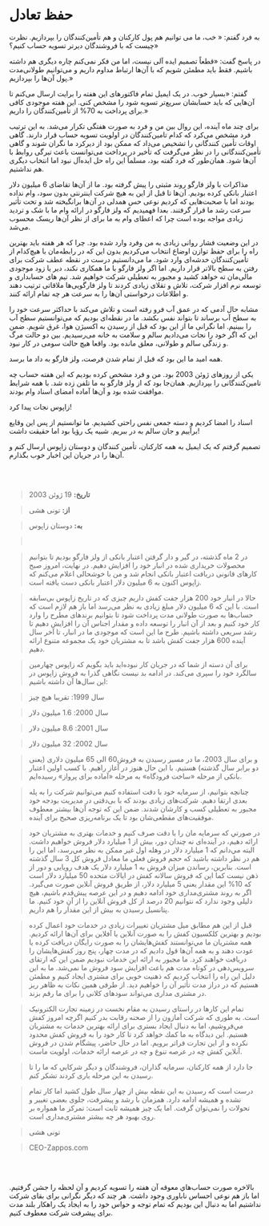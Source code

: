 # حفظ تعادل

 به فرد گفتم: « خب، ما می توانیم هم پول کارکنان و هم تأمین‌کنندگان را بپردازیم. نظرت چیست که با فروشندگان دیرتر تسویه حساب کنیم؟»

 در پاسخ گفت: «قطعاً تصمیم ایده آلی نیست، اما من فکر نمی‌کنم چاره دیگری هم داشته باشیم. فقط باید مطمئن شویم که با آن‌ها ارتباط مداوم داریم و می‌توانیم طولانی‌مدت پول آن‌ها را بپردازیم.»

 گفتم: «بسیار خوب. در یک ایمیل تمام فاکتورهای این هفته را برایت ارسال می‌کنم تا آن‌هایی که باید حسابشان سریع‌تر تسویه شود را مشخص کنی.  این هفته موجودی کافی برای پرداخت به 70% از تأمین‌کنندگان را داریم.»

 برای چند ماه آینده، این روال بین من و فرد به صورت هفتگی تکرار می‌شد. به این ترتیب فرد مشخص می‌کرد که کدام تامین‌کنندگان در اولویت تسویه حساب قرار دارند. گاهی اوقات تأمین کنندگانی را تشخیص می‌داد که ممکن بود از دیرکرد ما نگران شوند و گاهی تأمین‌کنندگانی را در نظر می‌گرفت که تأخیر در پرداخت می‌توانست باعث تیرگی روابط با آن‌ها شود. همان‌طور که فرد گفته بود، مسلماً این راه حل ایده‌آل نبود اما انتخاب دیگری هم نداشتیم.

 مذاکرات با ولز فارگو روند مثبتی را پیش گرفته بود. ما از آن‌ها تقاضای 6 میلیون دلار اعتبار بانکی کرده بودیم. آن‌ها تا قبل از این به هیچ شرکت اینترنتی بدون سود، وام نداده بودند اما با صحبت‌هایی که کردیم نوعی حس همدلی در آن‌ها برانگیخته شد و تحت تأثیر سرعت رشد ما قرار گرفتند. بعدا فهمیدیم که ولز فارگو در ارائه وام ما با شک و تردید زیادی مواجه بوده است چرا که اعطای وام به ما برای از نظر آن‌ها ریسک محسوب می‌شد.

 در این وضعیت فشار روانی زیادی به من وفرد وارد شده بود. چرا که هر هفته باید بهترین راه را برای حفظ توازن اوضاع انتخاب می‌کردیم بدون این که در رابطه‌مان با هیچ‌کدام از تأمین‌کنندگان خدشه‌ای وارد شود. ما می‌دانستیم درست در نقطه عطف شرکت برای رفتن به سطح بالاتر قرار داریم. اما اگر ولز فارگو با ما همکاری نکند، دیر یا زود موجودی مالی‌مان ته خواهد کشید و مجبور به تعطیلی شرکت خواهیم شد. تیم های حسابداری و توسعه نرم افزار شرکت، تلاش و تقلای زیادی کردند تا ولز فارگویی‌ها ملاقاتی ترتیب دهند و اطلاعات درخواستی آن‌ها را به سرعت هر چه تمام ارائه کنند.

 مشابه حال آدمی که در عمق آب فرو رفته است و تلاش می‌کند با حداکثر سرعت خود را به سطح آب برساند تا بتواند نفس بکشد. ما در نقطه‌ای بودیم که می‌توانستیم سطح آب را ببینیم. اما نگرانی ما از این بود که قبل از رسیدن به اکسیژن هوا، غرق شویم. ضمن این که اگر خود را نجات می‌دادیم سالم و سلامت به خانه می‌رسیدیم. بین دو حالت مرگ و زندگی سالم و طولانی، معلق مانده بود. واقعا هیچ حالت سومی در کار نبود.

 همه امید ما این بود که قبل از تمام شدن فرصت، ولز فارگو به داد ما برسد.

 یکی از روزهای ژوئن 2003 بود. من و فرد مشخص کرده بودیم که این هفته  حساب چه تامین‌کنندگانی را بپردازیم. همان‌جا بود که از ولز فارگو به ما تلفن زده شد. با همه شرایط موافقت شده بود و آن‌ها آماده امضای اسناد وام بودند.

 زاپوس نجات پیدا کرد!

 اسناد را امضا کردیم و دسته جمعی نفس راحتی کشیدیم. ما توانستیم از پس این وقایع برآییم  و جان سالم به در ببریم. شبیه یک رؤیا بود اما حقیقت داشت!

 تصمیم گرفتم که یک ایمیل به همه کارکنان، تأمین کنندگان و دوستان زاپوس ارسال کنم و آن‌ها را در جریان این اخبار خوب بگذارم.

 <br/><br/>

 > **تاریخ:** 19 ژوئن 2003

 > **از:** تونی هشی

 > **به:** دوستان زاپوس

 > <br/>

 > در 2 ماه گذشته، در گیر و دار گرفتن اعتبار بانکی از ولز فارگو بودیم تا بتوانیم محصولات خریداری شده در انبار خود را افزایش دهیم. در نهایت، امروز صبح کارهای قانونی دریافت اعتبار بانکی انجام شد و من با خوشحالی اعلام می‌کنم که زاپوس اکنون به 6 میلیون دلار اعتبار بانکی دست یافته است.

 > حالا در انبار خود 200 هزار جفت کفش داریم چیزی که در تاریخ زاپوس بی‌سابقه است. با این که 6 میلیون دلار مبلغ زیادی به نظر می‌رسد اما باز هم لازم است که حساب‌ها به صورت طولانی مدت پرداخت شود تا بتوانیم برندهای مطرح را وارد کار خود کنیم و بعد از آن انبار را توسعه داده و مقدار اجناس آن را افزایش دهیم تا رشد سریعی داشته باشیم. طرح ما این است که موجودی ما در انبار، تا آخر سال آینده 600 هزار جفت کفش باشد تا به مشتریان خود یک مجموعه متنوع ارائه دهیم.

 > برای آن دسته از شما که در جریان کار نبوده‌اید باید بگویم که زاپوس چهارمین سالگرد خود را سپری می‌کند. در ادامه بد نیست نگاهی گذرا به فروش زاپوس در این سال‌ها آن داشته باشیم:

 > سال 1999: تقریبا هیچ چیز

 > سال 2000: 1.6 میلیون دلار

 > سال 2001: 8.6 میلیون دلار

 > سال 2002: 32 میلیون دلار

 > و برای سال 2003، ما در مسیر رسیدن به  فروش60 الی 65 میلیون دلاری (یعنی دو برابر سال گذشته) هستیم. با این حال هنوز در آغاز راهیم. با کسب اولین اعتبار بانکی از مرحله «ساخت فرودگاه» به مرحله «آماده برای پرواز» رسیده‌ایم.

 > چنانچه بتوانیم، از سرمایه خود با دقت استفاده کنیم می‌توانیم شرکت را به پله بعدی ارتقا دهیم. شرکت‌های زیادی بودند که با بی‌دقتی در مدیریت بودجه خود مجبور به تعطیلی کسب و کارشان شدند. ضمن این که توجه آن‌ها بیشتر معطوف موفقیت‌های مقطعی‌شان بود تا یک برنامه‌ریزی صحیح برای آینده.

 > در صورتي كه سرمايه مان را با دقت صرف كنيم و خدمات بهتری به مشتریان خود ارائه دهیم، در آینده‌ای نه چندان دور، بیش از 1 میلیارد دلار فروش خواهیم داشت. البته مي‌دانم که 1 ميليارد دلار در وهله اول غير ممكن به نظر مي‌رسد، اما این را هم در نظر داشته باشید که حجم فروش فعلی ما معادل فروش کل 3 سال گذشته است. بنابرین، رساندن میزان فروش به 1 میلیارد دلار یک هدف رویایی و دور از ذهن نیست کما این که فروش سالانه کفش در ایالات متحده 50 میلیارد دلار است که 10% این مقدار یعنی 5 میلیارد دلار، از طریق فروش آنلاین صورت می‌گیرد. اگر به روند مشتری‌مداری خود ادامه دهیم و در این عرصه پیش‌قدم باشیم، هیچ دلیلی وجود ندارد که نتوانیم 20 درصد از کل فروش آنلاین را از آنِ خود کنیم. ما پتانسیل رسیدن به بیش از این مقدار را هم داریم. 

 > قبل از این هم مطابق میل مشتریان تغییرات زیادی در خدمات خود اعمال کرده بودیم و بهترین کلکسیون کفش را به صورت آنلاین یا آفلاین برای آن‌ها ارائه کردیم. همه مشتريان ما مي‌توانستند كفش‌هايشان را به صورت رايگان دريافت کرده يا عودت دهند و به همه آن‌ها قول داديم كه در مدت چهار، پنج روز كفش‌هايشان را دريافت خواهند كرد. ما مجبور به ارائه این خدمات نبودیم ضمن این که ارتقای سرویس‌دهی در کوتاه مدت هم باعث افزایش سود فروش ما نمی‌شد. ما به این دلیل این راه را انتخاب کردیم که ذهنیت خوبی برای مشتری ایجاد کنیم و مطمئن هستیم که در دراز مدت تأثیر آن را خواهیم دید. از طرفی همین نکات به ظاهر ریز در مشتری مداری می‌تواند سودهای کلانی را برای ما رقم بزند.

 > تمام این کارها در راستای رسیدن به مقام نخست در زمینه تجارت الکترونیک است. به طوری که شركت آمازون را از صحنه رقابت بدر کنیم اگرچه امروز كفش مي‌فروشيم، اما به دنبال ایجاد بستری برای ارائه بهترین خدمات به مشتریان هستیم. این دیدگاه به ما كمك خواهد كرد تا کار خود را به فروش كفش محدود نکرده و از این تجارت فراتر برویم. اما در حال حاضر، پيشگام شدن در فروش آنلاين كفش چه در عرصه تنوع و چه در عرصه ارائه خدمات، اولویت ماست.

 > جا دارد از همه كاركنان، سرمايه گذاران، فروشندگان و ديگر شركايي كه ما را تا رسیدن به این مرحله یاری كردند تشكر کنم.

 > درست است که رسیدن به این نقطه بیش از چهار سال طول کشید اما كار تمام نشده و هميشه ادامه دارد. همزمان با رشد و پیشرفت، جلوی بعضی تغییر و تحولات را نمی‌توان گرفت. اما یک چیز همیشه ثابت است: تمرکز ما همواره بر روی بهبود هر چه بیشتر مشتری‌مداری است.

 > تونی هشی

 > CEO-Zappos.com

 <br/><br/>

 بالاخره صورت حساب‌هاي معوقه آن هفته را تسويه كرديم و آن لحظه را جشن گرفتیم. اما باز هم نوعی احساس ناباوری وجود داشت. هر چند که دیگر نگرانی برای بقای شرکت نداشتیم  اما به دنبال این بودیم که تمام توجه و حواس خود را به ایجاد یک راهکار بلند مدت برای پیشرفت شرکت معطوف کنیم.
